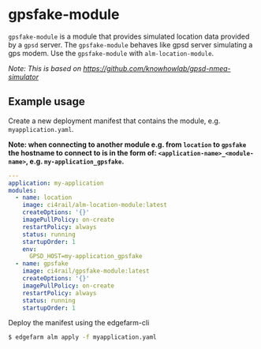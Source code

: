 # gpsfake-module

`gpsfake-module` is a module that provides simulated location data provided by a `gpsd` server.
The `gpsfake-module` behaves like gpsd server simulating a gps modem. Use the `gpsfake-module` with `alm-location-module`.

*Note: This is based on https://github.com/knowhowlab/gpsd-nmea-simulator*

## Example usage
Create a new deployment manifest that contains the module, e.g. `myapplication.yaml`.

**Note: when connecting to another module e.g. from `location` to `gpsfake` the hostname to connect to is in the form of:   `<application-name>_<module-name>`, e.g. `my-application_gpsfake`.**

```yaml
---
application: my-application
modules:
  - name: location
    image: ci4rail/alm-location-module:latest
    createOptions: '{}'
    imagePullPolicy: on-create
    restartPolicy: always
    status: running
    startupOrder: 1
    env:
      GPSD_HOST=my-application_gpsfake
  - name: gpsfake
    image: ci4rail/gpsfake-module:latest
    createOptions: '{}'
    imagePullPolicy: on-create
    restartPolicy: always
    status: running
    startupOrder: 1
```

Deploy the manifest using the edgefarm-cli

```sh
$ edgefarm alm apply -f myapplication.yaml
```
